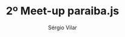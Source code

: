 ---
title: "2º Meet-up paraiba.js"
slug: 2-meetup-pbjs
layout: post
categories:
- flyer
description: "Segundo Meetup do Paraiba.js"
author: Sérgio Vilar
local: Auditório do IFPB
horario: 19h30s ~ 22hs
data: 26/02/2014
endereco: Av. Primeiro de Maio 720 Jaguaribe João Pessoa PB
facebook_album: 698938543492114
passed: 1
---